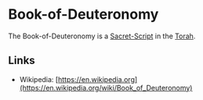 # Book-of-Deuteronomy

The Book-of-Deuteronomy is a [Sacret-Script](14300001.md) in the [Torah](71000018.md).

## Links

- Wikipedia: [https://en.wikipedia.org](https://en.wikipedia.org/wiki/Book_of_Deuteronomy)
